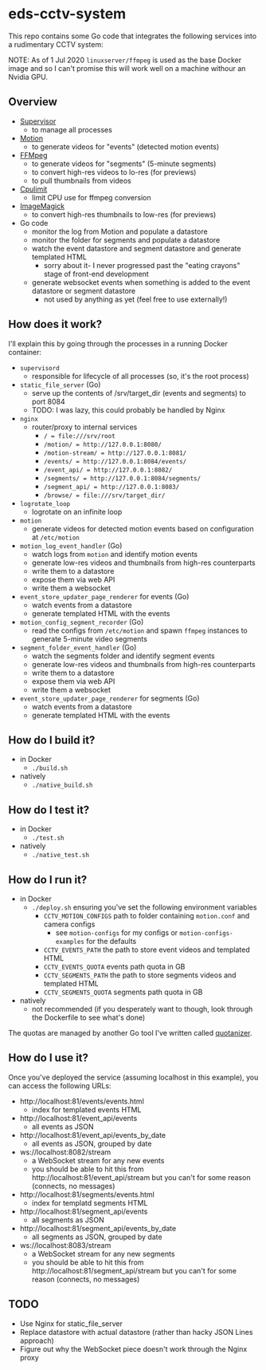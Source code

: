 # eds-cctv-system

This repo contains some Go code that integrates the following services into a rudimentary CCTV system:

NOTE: As of 1 Jul 2020 `linuxserver/ffmpeg` is used as the base Docker image and so I can't promise this will work well on a machine withour an Nvidia GPU.

## Overview

- [Supervisor](https://github.com/Supervisor/supervisor)
    - to manage all processes
- [Motion](https://github.com/Motion-Project/motion)
    - to generate videos for "events" (detected motion events)
- [FFMpeg](https://github.com/FFmpeg/FFmpeg)
    - to generate videos for "segments" (5-minute segments)
    - to convert high-res videos to lo-res (for previews)
    - to pull thumbnails from videos
- [Cpulimit](https://github.com/opsengine/cpulimit)
    - limit CPU use for ffmpeg conversion
- [ImageMagick](https://github.com/ImageMagick/ImageMagick/)
    - to convert high-res thumbnails to low-res (for previews) 
- Go code
    - monitor the log from Motion and populate a datastore
    - monitor the folder for segments and populate a datastore
    - watch the event datastore and segment datastore and generate templated HTML
        - sorry about it- I never progressed past the "eating crayons" stage of front-end development
    - generate websocket events when something is added to the event datastore or segment datastore
        - not used by anything as yet (feel free to use externally!)
    
## How does it work?

I'll explain this by going through the processes in a running Docker container:

- `supervisord`
    - responsible for lifecycle of all processes (so, it's the root process)
- `static_file_server` (Go)
    - serve up the contents of /srv/target_dir (events and segments) to port 8084
    - TODO: I was lazy, this could probably be handled by Nginx
- `nginx`
    - router/proxy to internal services
         - `/ = file:///srv/root`
         - `/motion/ = http://127.0.0.1:8080/`
         - `/motion-stream/ = http://127.0.0.1:8081/`
         - `/events/ = http://127.0.0.1:8084/events/`
         - `/event_api/ = http://127.0.0.1:8082/` 
         - `/segments/ = http://127.0.0.1:8084/segments/`
         - `/segment_api/ = http://127.0.0.1:8083/` 
         - `/browse/ = file:///srv/target_dir/` 
- `logrotate_loop`
    - logrotate on an infinite loop
- `motion`
    - generate videos for detected motion events based on configuration at `/etc/motion`  
- `motion_log_event_handler` (Go)
    - watch logs from `motion` and identify motion events
    - generate low-res videos and thumbnails from high-res counterparts
    - write them to a datastore
    - expose them via web API
    - write them a websocket
- `event_store_updater_page_renderer` for events (Go)
    - watch events from a datastore
    - generate templated HTML with the events
- `motion_config_segment_recorder` (Go)
    - read the configs from `/etc/motion` and spawn `ffmpeg` instances to generate 5-minute video segments
- `segment_folder_event_handler` (Go)
    - watch the segments folder and identify segment events
    - generate low-res videos and thumbnails from high-res counterparts
    - write them to a datastore
    - expose them via web API
    - write them a websocket
- `event_store_updater_page_renderer` for segments (Go)
    - watch events from a datastore
    - generate templated HTML with the events

## How do I build it?

- in Docker
    - `./build.sh`
- natively
    - `./native_build.sh`

## How do I test it?

- in Docker
    - `./test.sh`
- natively
    - `./native_test.sh` 

## How do I run it?

- in Docker
    - `./deploy.sh` ensuring you've set the following environment variables
        - `CCTV_MOTION_CONFIGS` path to folder containing `motion.conf` and camera configs
            - see `motion-configs` for my configs or `motion-configs-examples` for the defaults
        - `CCTV_EVENTS_PATH` the path to store event videos and templated HTML
        - `CCTV_EVENTS_QUOTA` events path quota in GB
        - `CCTV_SEGMENTS_PATH` the path to store segments videos and templated HTML
        - `CCTV_SEGMENTS_QUOTA` segments path quota in GB
- natively
    - not recommended (if you desperately want to though, look through the Dockerfile to see what's done)

The quotas are managed by another Go tool I've written called [quotanizer](https://github.com/initialed85/quotanizer).

## How do I use it?

Once you've deployed the service (assuming localhost in this example), you can access the following URLs:

- http://localhost:81/events/events.html
    - index for templated events HTML
- http://localhost:81/event_api/events
    - all events as JSON
- http://localhost:81/event_api/events_by_date
    - all events as JSON, grouped by date
- ws://localhost:8082/stream
    - a WebSocket stream for any new events
    - you should be able to hit this from http://localhost:81/event_api/stream but you can't for some reason (connects, no messages)
- http://localhost:81/segments/events.html
    - index for templatd segments HTML
- http://localhost:81/segment_api/events
    - all segments as JSON
- http://localhost:81/segment_api/events_by_date
    - all segments as JSON, grouped by date
- ws://localhost:8083/stream
    - a WebSocket stream for any new segments
    - you should be able to hit this from http://localhost:81/segment_api/stream but you can't for some reason (connects, no messages)

## TODO

- Use Nginx for static_file_server
- Replace datastore with actual datastore (rather than hacky JSON Lines approach)
- Figure out why the WebSocket piece doesn't work through the Nginx proxy
